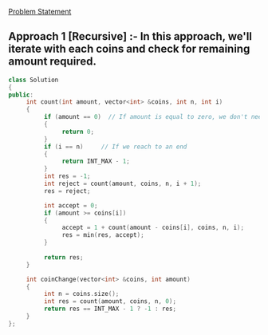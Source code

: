 [Problem Statement](https://leetcode.com/problems/coin-change/)


## Approach 1 [Recursive] :- In this approach, we'll iterate with each coins and check for remaining amount required.

```cpp
class Solution
{
public:
     int count(int amount, vector<int> &coins, int n, int i)
     {
          if (amount == 0)  // If amount is equal to zero, we don't need more coins so return 0
          {
               return 0;
          }
          if (i == n)     // If we reach to an end
          {
               return INT_MAX - 1;
          }
          int res = -1;
          int reject = count(amount, coins, n, i + 1);  
          res = reject;

          int accept = 0;
          if (amount >= coins[i])
          {
               accept = 1 + count(amount - coins[i], coins, n, i);
               res = min(res, accept);
          }
          
          return res;
     }

     int coinChange(vector<int> &coins, int amount)
     {
          int n = coins.size();
          int res = count(amount, coins, n, 0);
          return res == INT_MAX - 1 ? -1 : res;
     }
};
```
